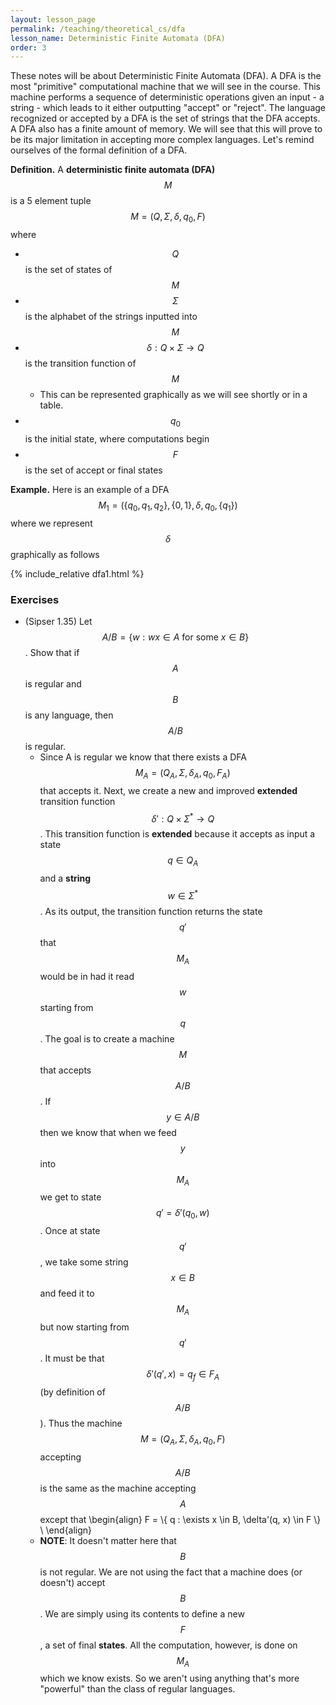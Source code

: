 ```yaml
---
layout: lesson_page
permalink: /teaching/theoretical_cs/dfa
lesson_name: Deterministic Finite Automata (DFA)
order: 3
---
```


These notes will be about Deterministic Finite Automata (DFA). A DFA is the most "primitive" computational machine that we will see in the course. This machine performs a sequence of deterministic operations given an input - a string - which leads to it either outputting "accept" or "reject". The language recognized or accepted by a DFA is the set of strings that the DFA accepts. A DFA also has a finite amount of memory. We will see that this will prove to be its major limitation in accepting more complex languages. Let's remind ourselves of the formal definition of a DFA.

**Definition.** A **deterministic finite automata (DFA)** $$M$$ is a 5 element tuple $$M = (Q, \Sigma, \delta, q_0, F)$$ where
- $$Q$$ is the set of states of $$M$$
- $$\Sigma$$ is the alphabet of the strings inputted into $$M$$
- $$\delta: Q \times \Sigma \rightarrow Q$$ is the transition function of $$M$$
	- This can be represented graphically as we will see shortly or in a table.
- $$q_0$$ is the initial state, where computations begin
- $$F$$ is the set of accept or final states

**Example.** Here is an example of a DFA $$M_1 = (\{q_0, q_1, q_2\}, \{0,1\}, \delta, q_0, \{q_1\})$$ where we represent $$\delta$$ graphically as follows

{% include_relative dfa1.html %}

### Exercises
- (Sipser 1.35) Let $$A/B = \{ w : wx \in A \text{ for some } x \in B \}$$. Show that if $$A$$ is regular and $$B$$ is any language, then $$A/B$$ is regular.
	- Since A is regular we know that there exists a DFA $$M_A = (Q_A, \Sigma, \delta_A, q_0, F_A)$$ that accepts it. Next, we create a new and improved **extended** transition function $$\delta' : Q \times \Sigma^{*} \rightarrow Q$$. This transition function is **extended** because it accepts as input a state $$q \in Q_A$$ and a **string** $$w \in \Sigma^*$$. As its output, the transition function returns the state $$q'$$ that $$M_A$$ would be in had it read $$w$$ starting from $$q$$. The goal is to create a machine $$M$$ that accepts $$A/B$$. If $$y \in A/B$$ then we know that when we feed $$y$$ into $$M_A$$ we get to state $$q' = \delta'(q_0, w)$$. Once at state $$q'$$, we take some string $$x \in B$$ and feed it to $$M_A$$ but now starting from $$q'$$. It must be that $$\delta'(q', x) = q_f \in F_A$$ (by definition of $$A/B$$). Thus the machine $$M = (Q_A, \Sigma, \delta_A, q_0, F)$$ accepting $$A/B$$ is the same as the machine accepting $$A$$ except that \begin{align} F = \\{ q : \exists x \in B, \delta'(q, x) \in F \\} \\ \end{align}
	- **NOTE**: It doesn't matter here that $$B$$ is not regular. We are not using the fact that a machine does (or doesn't) accept $$B$$. We are simply using its contents to define a new $$F$$, a set of final **states**. All the computation, however, is done on $$M_A$$ which we know exists. So we aren't using anything that's more "powerful" than the class of regular languages.
